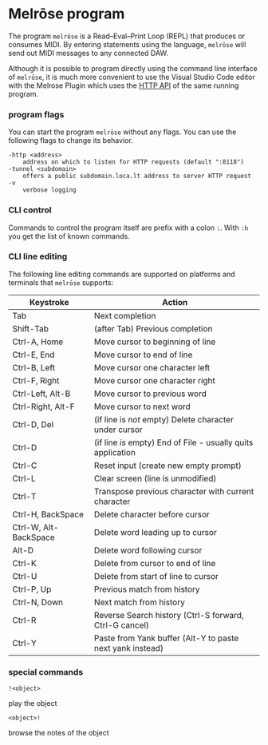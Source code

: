 # Melrōse program

The program `melrōse` is a Read–Eval–Print Loop (REPL) that produces or consumes MIDI. 
By entering statements using the language, `melrōse` will send out MIDI messages to any connected DAW.

Although it is possible to program directly using the command line interface of `melrōse`, it is much more convenient to use the Visual Studio Code editor with the Melrose Plugin which uses the [HTTP API](http.md) of the same running program.

### program flags

You can start the program `melrōse` without any flags. 
You can use the following flags to change its behavior.

    -http <address>
        address on which to listen for HTTP requests (default ":8118")
    -tunnel <subdomain>
        offers a public subdomain.loca.lt address to server HTTP request
    -v
        verbose logging

### CLI control

Commands to control the program itself are prefix with a colon `:`.
With `:h` you get the list of known commands.

### CLI line editing

The following line editing commands are supported on platforms and terminals
that `melrōse` supports:

Keystroke    | Action
---------    | ------
Tab          | Next completion
Shift-Tab    | (after Tab) Previous completion
Ctrl-A, Home | Move cursor to beginning of line
Ctrl-E, End  | Move cursor to end of line
Ctrl-B, Left | Move cursor one character left
Ctrl-F, Right| Move cursor one character right
Ctrl-Left, Alt-B    | Move cursor to previous word
Ctrl-Right, Alt-F   | Move cursor to next word
Ctrl-D, Del  | (if line is *not* empty) Delete character under cursor
Ctrl-D       | (if line *is* empty) End of File - usually quits application
Ctrl-C       | Reset input (create new empty prompt)
Ctrl-L       | Clear screen (line is unmodified)
Ctrl-T       | Transpose previous character with current character
Ctrl-H, BackSpace | Delete character before cursor
Ctrl-W, Alt-BackSpace | Delete word leading up to cursor
Alt-D        | Delete word following cursor
Ctrl-K       | Delete from cursor to end of line
Ctrl-U       | Delete from start of line to cursor
Ctrl-P, Up   | Previous match from history
Ctrl-N, Down | Next match from history
Ctrl-R       | Reverse Search history (Ctrl-S forward, Ctrl-G cancel)
Ctrl-Y       | Paste from Yank buffer (Alt-Y to paste next yank instead)


### special commands

    !<object> 

play the object

    <object>!

browse the notes of the object